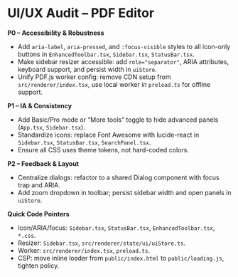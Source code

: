 # UI/UX Audit – PDF Editor

**P0 – Accessibility & Robustness**
- Add `aria-label`, `aria-pressed`, and `:focus-visible` styles to all icon-only buttons in `EnhancedToolbar.tsx`, `Sidebar.tsx`, `StatusBar.tsx`.
- Make sidebar resizer accessible: add `role="separator"`, ARIA attributes, keyboard support, and persist width in `uiStore`.
- Unify PDF.js worker config: remove CDN setup from `src/renderer/index.tsx`, use local worker in `preload.ts` for offline support.

**P1 – IA & Consistency**
- Add Basic/Pro mode or “More tools” toggle to hide advanced panels (`App.tsx`, `Sidebar.tsx`).
- Standardize icons: replace Font Awesome with lucide-react in `Sidebar.tsx`, `StatusBar.tsx`, `SearchPanel.tsx`.
- Ensure all CSS uses theme tokens, not hard-coded colors.

**P2 – Feedback & Layout**
- Centralize dialogs: refactor to a shared Dialog component with focus trap and ARIA.
- Add zoom dropdown in toolbar; persist sidebar width and open panels in `uiStore`.

**Quick Code Pointers**
- Icon/ARIA/focus: `Sidebar.tsx`, `StatusBar.tsx`, `EnhancedToolbar.tsx`, `*.css`.
- Resizer: `Sidebar.tsx`, `src/renderer/state/ui/uiStore.ts`.
- Worker: `src/renderer/index.tsx`, `preload.ts`.
- CSP: move inline loader from `public/index.html` to `public/loading.js`, tighten policy.
